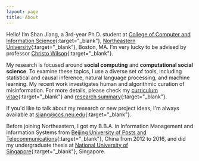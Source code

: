```yaml
---
layout: page
title: About
---
```


Hello! I’m Shan Jiang, a 3rd-year Ph.D. student at [College of Computer and Information Science](https://www.ccis.northeastern.edu){:target="_blank”}, [Northeastern University](https://www.northeastern.edu){:target="_blank”}, Boston, MA. I’m very lucky to be advised by professor [Christo Wilson](https://cbw.sh){:target="_blank"}.

My research is focused around **social computing** and **computational social science**. To examine these topics, I use a diverse set of tools, including statistical and causal inference, natural language processing, and machine learning. My recent work investigates human and algorithmic curation of misinformation. For more details, please check my [curriculum vitae](shanjiang-cv.pdf){:target="_blank"} and [research summary](research-summary.pdf){:target="_blank"}. 

If you'd like to talk about my research or new project ideas, I'm always available at [sjiang@ccs.neu.edu](mailto:sjiang@ccs.neu.edu){:target="_blank"}.

Before joining Northeastern, I got my B.B.A. in Information Management and Information Systems from [Beijing University of Posts and Telecommunications](https://english.bupt.edu.cn){:target="_blank"}, China from 2012 to 2016, and did my undergraduate thesis at [National University of Singapore](https://www.nus.edu.sg){:target="_blank"}, Singapore.
